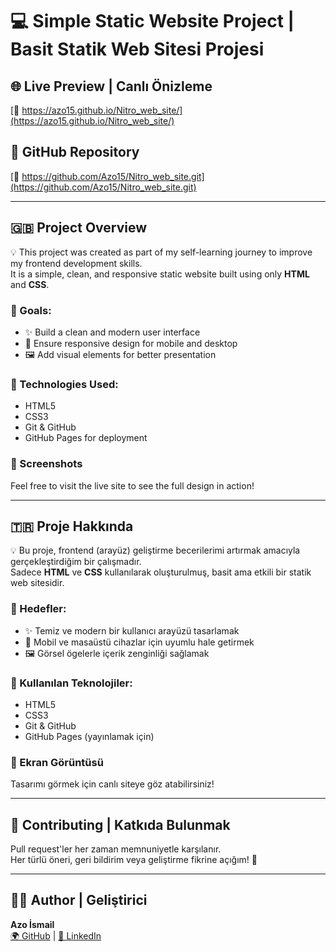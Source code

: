 # 💻 Simple Static Website Project | Basit Statik Web Sitesi Projesi

## 🌐 Live Preview | Canlı Önizleme  
[🔗 https://azo15.github.io/Nitro_web_site/](https://azo15.github.io/Nitro_web_site/)

## 📁 GitHub Repository  
[🔗 https://github.com/Azo15/Nitro_web_site.git](https://github.com/Azo15/Nitro_web_site.git)

---

## 🇬🇧 Project Overview

💡 This project was created as part of my self-learning journey to improve my frontend development skills.  
It is a simple, clean, and responsive static website built using only **HTML** and **CSS**.  

### 🎯 Goals:
- ✨ Build a clean and modern user interface  
- 📱 Ensure responsive design for mobile and desktop  
- 🖼️ Add visual elements for better presentation

### 🔧 Technologies Used:
- HTML5  
- CSS3  
- Git & GitHub  
- GitHub Pages for deployment

### 📸 Screenshots
Feel free to visit the live site to see the full design in action!

---

## 🇹🇷 Proje Hakkında

💡 Bu proje, frontend (arayüz) geliştirme becerilerimi artırmak amacıyla gerçekleştirdiğim bir çalışmadır.  
Sadece **HTML** ve **CSS** kullanılarak oluşturulmuş, basit ama etkili bir statik web sitesidir.

### 🎯 Hedefler:
- ✨ Temiz ve modern bir kullanıcı arayüzü tasarlamak  
- 📱 Mobil ve masaüstü cihazlar için uyumlu hale getirmek  
- 🖼️ Görsel ögelerle içerik zenginliği sağlamak

### 🔧 Kullanılan Teknolojiler:
- HTML5  
- CSS3  
- Git & GitHub  
- GitHub Pages (yayınlamak için)

### 📸 Ekran Görüntüsü
Tasarımı görmek için canlı siteye göz atabilirsiniz!

---

## 🤝 Contributing | Katkıda Bulunmak
Pull request'ler her zaman memnuniyetle karşılanır.  
Her türlü öneri, geri bildirim veya geliştirme fikrine açığım! 🚀

---

## 🧑‍💻 Author | Geliştirici
**Azo İsmail**  
[🌍 GitHub](https://github.com/Azo15) | [🔗 LinkedIn](https://www.linkedin.com/in/ismailazo)

